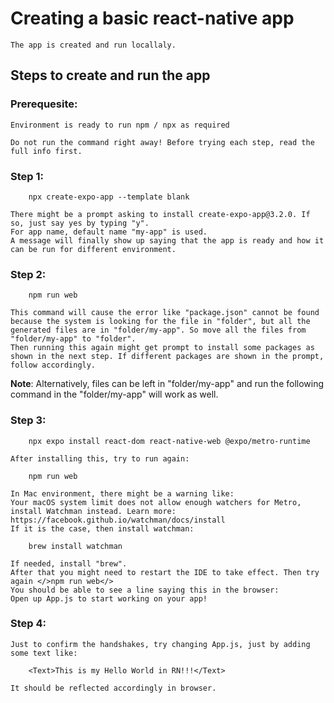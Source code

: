 # Creating a basic react-native app
    The app is created and run locallaly.

## Steps to create and run the app
### Prerequesite:
    Environment is ready to run npm / npx as required

    Do not run the command right away! Before trying each step, read the full info first. 
### Step 1:
```
    npx create-expo-app --template blank
```
    There might be a prompt asking to install create-expo-app@3.2.0. If so, just say yes by typing "y".
    For app name, default name "my-app" is used.
    A message will finally show up saying that the app is ready and how it can be run for different environment.
### Step 2:
```
    npm run web
```
    This command will cause the error like "package.json" cannot be found because the system is looking for the file in "folder", but all the generated files are in "folder/my-app". So move all the files from "folder/my-app" to "folder".
    Then running this again might get prompt to install some packages as shown in the next step. If different packages are shown in the prompt, follow accordingly.
**Note**: Alternatively, files can be left in "folder/my-app" and run the following command in the "folder/my-app" will work as well.
### Step 3: 
```
    npx expo install react-dom react-native-web @expo/metro-runtime
```
    After installing this, try to run again:
```
    npm run web
```
    In Mac environment, there might be a warning like:
    Your macOS system limit does not allow enough watchers for Metro, install Watchman instead. Learn more: https://facebook.github.io/watchman/docs/install
    If it is the case, then install watchman: 
```
    brew install watchman
```
    If needed, install "brew".
    After that you might need to restart the IDE to take effect. Then try again </>npm run web</>
    You should be able to see a line saying this in the browser:
    Open up App.js to start working on your app!
### Step 4:
    Just to confirm the handshakes, try changing App.js, just by adding some text like:
```
    <Text>This is my Hello World in RN!!!</Text>
```
    It should be reflected accordingly in browser.